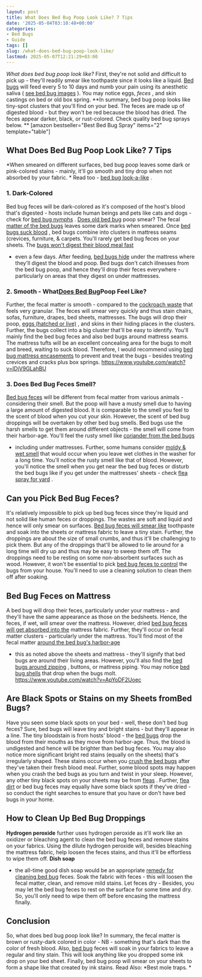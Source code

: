 ```yaml
---
layout: post
title: What Does Bed Bug Poop Look Like? 7 Tips
date: '2025-05-04T03:10:48+00:00'
categories:
- Bed Bugs
- Guide
tags: []
slug: /what-does-bed-bug-poop-look-like/
lastmod: 2025-05-07T12:21:29+03:00
---
```


*What does bed bug poop look like?*
First, they're not solid and difficult to pick up - they'll readily smear like toothpaste since it looks like a liquid.
[Bed bugs](https://nysipm.cornell.edu/whats-bugging-you/bed-bugs/bed-bug-faqs///)
will feed every 5 to 10 days and numb your pain using its anesthetic saliva (
[see bed bug images](https://pestpolicy.com/pictures-of-bed-bugs/)
). You may notice eggs,
*feces*
, and skin castings on bed or old box spring.
**In summary, bed bug poop looks like tiny-spot clusters that you'll find on your bed. The feces are made up of digested blood - but they won't be red because the blood has dried. The feces appear darker, black, or rust-colored. Check quality bed bug sprays below. **
[amazon bestseller="Best Bed Bug Spray" items="2" template="table"]
## What Does Bed Bug Poop Look Like? 7 Tips
*When smeared on different surfaces, bed bug poop leaves some dark or pink-colored stains - mainly, it'll go smooth and tiny drop when not absorbed by your fabric. *
Read too -
[bed bug look-a-like](https://pestpolicy.com/bugs-that-look-like-bed-bugs/)
.
### 1. Dark-Colored
Bed bug feces will be dark-colored as it's composed of the host's blood that's digested - hosts include human beings and pets like cats and dogs - check for
[bed bug nymphs](https://pestpolicy.com/baby-bed-bugs/)
.
[Does old bed bug](https://pestpolicy.com/does-lysol-kill-bed-bugs/)
poop smear? The fecal
[matter of the bed bugs](https://pestpolicy.com/best-bed-bug-steamer/)
leaves some dark marks when smeared. Once
[bed bugs suck blood](https://pestpolicy.com/best-bed-bug-spray/)
, bed bugs combine into clusters in mattress seams (crevices, furniture, & carpets.
You'll rarely get bed bug feces on your sheets. The
[bugs won't digest their blood meal fast](https://pestpolicy.com/how-to-get-rid-of-bed-bugs-fast/)
- even a few days. After feeding,
[bed bugs hide](https://pestpolicy.com/where-do-bed-bugs-hide/)
under the mattress where they'll digest the blood and poop.
Bed bugs don't catch illnesses from the bed bug poop, and hence they'll drop their feces everywhere - particularly on areas that they digest on under mattresses.
### 2. Smooth - What[Does Bed Bug](https://pestpolicy.com/does-bleach-kill-bed-bugs/)Poop Feel Like?
Further, the fecal matter is smooth - compared to the
[cockroach waste](https://pestpolicy.com/what-does-roach-poop-look-like/)
that feels very granular. The feces will smear very quickly and thus stain chairs, sofas, furniture, drapes, bed sheets, mattresses.
The bugs will drop their poop,
[eggs (hatched or live)](https://pestpolicy.com/bed-bug-eggs/)
, and skins in their hiding places in the clusters. Further, the bugs collect into a big cluster that'll be easy to identify.
You'll mainly find the bed bug feces and also bed bugs around mattress seams. The mattress tufts will be an excellent concealing area for the bugs to molt and breed, waiting to suck blood.
Therefore, I would recommend using
[bed bug mattress encasements](https://pestpolicy.com/best-bed-bug-mattress-encasements/)
to prevent and treat the bugs - besides treating crevices and cracks plus box springs.
https://www.youtube.com/watch?v=IDjV9GLahBU
### 3. Does Bed Bug Feces Smell?
[Bed bug feces](https://pestpolicy.com/bedlam-plus-bed-bug-spray-review/)
will be different from fecal matter from various animals - considering their smell. But the poop will have a musty smell due to having a large amount of digested blood.
It is comparable to the smell you feel to the scent of blood when you cut your skin. However, the scent of bed bug droppings will be overtaken by other bed bug smells.
Bed bugs use the harsh smells to get them around different objects - the smell will come from their harbor-age. You'll feel the rusty smell like
[coriander from the bed bugs](https://pestpolicy.com/can-bed-bugs-survive-in-water/)
- including under mattresses.
Further, some humans consider
[moldy & wet smell](https://pestpolicy.com/what-do-bed-bugs-smell-like/)
that would occur when you leave wet clothes in the washer for a long time. You'll notice the rusty smell like that of blood.
However, you'll notice the smell when you get near the bed bug feces or disturb the bed bugs like if you get under the mattresses' sheets - check
[flea spray for yard](https://pestpolicy.com/best-flea-spray-for-yard/)
.
## Can you Pick Bed Bug Feces?
It's relatively impossible to pick up bed bug feces since they're liquid and not solid like human feces or droppings. The wastes are soft and liquid and hence will only smear on surfaces.
[Bed bug feces will smear like](https://pestpolicy.com/can-bed-bugs-survive-in-water/)
toothpaste and soak into the sheets or mattress fabric to leave a tiny stain. Further, the droppings are about the size of small crumbs, and thus it'll be challenging to pick them.
But any of the droppings that'll be allowed to lie around for a long time will dry up and thus may be easy to sweep them off. The droppings need to be resting on some non-absorbent surfaces such as wood.
However, it won't be essential to pick
[bed bug feces to control](https://pestpolicy.com/can-bed-bugs-live-in-carpet/)
the bugs from your house. You'll need to use a cleaning solution to clean them off after soaking.
## Bed Bug Feces on Mattress
A bed bug will drop their feces, particularly under your mattress - and they'll have the same appearance as those on the bedsheets. Hence, the feces, if wet, will smear over the mattress.
However, dried
[bed bug feces will get absorbed into the](https://pestpolicy.com/can-bed-bugs-bite-through-clothing/)
mattress fabric. Further, they'll occur on fecal matter clusters - particularly under the mattress.
You'll find most of the fecal matter
[around the bed bug's harbor-age](https://pestpolicy.com/)
- this as noted above the sheets and mattress - they'll signify that bed bugs are around their living areas.
However, you'll also find the
[bed bugs around zipping](https://pestpolicy.com/do-bed-bug-bombs-work/)
, buttons, or mattress piping. You may notice
[bed bug shells](https://pestpolicy.com/are-bed-bug-eggs-hard-or-soft/)
that drop when the bugs molt.
https://www.youtube.com/watch?v=ApYoDF2Uoec
## Are Black Spots or Stains on my Sheets fromBed Bugs?
Have you seen some black spots on your bed - well, these don't bed bug feces? Sure, bed bugs will leave tiny and bright stains - but they'll appear in a line.
The tiny bloodstain is from hosts' blood - the
[bed bugs](https://pestpolicy.com/dead-bed-bugs/)
drop the blood from their mouths as they move from harbor-age. Thus, the blood is undigested and hence will be brighter than bed bug feces.
You may also notice more significant bright red stains (equally on the sheets) that's irregularly shaped. These stains occur when you
[crush the bed bugs](https://pestpolicy.com/what-happens-when-you-squish-a-bed-bug/)
after they've taken their fresh blood meal.
Further, some blood spots may happen when you crash the bed bugs as you turn and twist in your sleep. However, any other tiny black spots on your sheets may be from
[fleas](https://pestpolicy.com/what-do-fleas-look-like/)
.
Further,
[flea dirt](https://pestpolicy.com/what-is-flea-dirt/)
or bed bug feces may equally have some black spots if they've dried - so conduct the right searches to ensure that you have or don't have bed bugs in your home.
## How to Clean Up Bed Bug Droppings
**Hydrogen peroxide**
further uses hydrogen peroxide as it'll work like an oxidizer or bleaching agent to clean the bed bug feces and remove stains on your fabrics.
Using the dilute hydrogen peroxide will, besides bleaching the mattress fabric, help loosen the feces stains, and thus it'll be effortless to wipe them off.
**Dish soap**
- the all-time good dish soap would be an appropriate
[remedy for cleaning bed bug](https://pestpolicy.com/home-remedies-for-bed-bugs/)
feces. Soak the fabric with feces - this will loosen the fecal matter, clean, and remove mild stains.
Let feces dry - Besides, you may let the bed bug feces to rest on the surface for some time and dry. So, you'll only need to wipe them off before encasing the mattress finally.
## Conclusion
So, what does bed bug poop look like? In summary, the fecal matter is brown or rusty-dark colored in color - NB - something that's dark than the color of fresh blood.
Also,
[bed bug](https://pestpolicy.com/does-lysol-kill-bed-bugs/)
feces will soak in your fabrics to leave a regular and tiny stain. This will look anything like you dropped some ink drop on your bed sheet.
Finally, bed bug poop will smear on your sheets to form a shape like that created by ink stains. Read Also:
*Best mole traps. *
